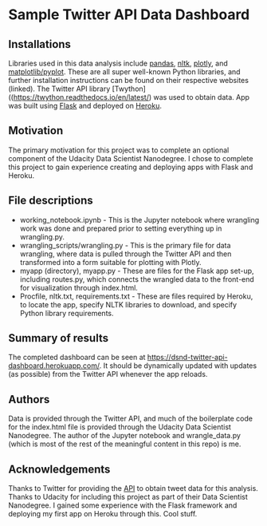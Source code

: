 # Sample Twitter API Data Dashboard

## Installations
Libraries used in this data analysis include [pandas](https://pandas.pydata.org/), [nltk](https://www.nltk.org/), [plotly](https://plot.ly/python/), and [matplotlib/pyplot](https://matplotlib.org/api/pyplot_api.html). These are all super well-known Python libraries, and further installation instructions can be found on their respective websites (linked). The Twitter API library [Twython]((https://twython.readthedocs.io/en/latest/) was used to obtain data. App was built using [Flask](http://flask.pocoo.org/) and deployed on [Heroku](https://dashboard.heroku.com/login). 

## Motivation
The primary motivation for this project was to complete an optional component of the Udacity Data Scientist Nanodegree. I chose to complete this project to gain experience creating and deploying apps with Flask and Heroku. 

## File descriptions
- working_notebook.ipynb - This is the Jupyter notebook where wrangling work was done and prepared prior to setting everything up in wrangling.py.
- wrangling_scripts/wrangling.py - This is the primary file for data wrangling, where data is pulled through the Twitter API and then transformed into a form suitable for plotting with Plotly.
- myapp (directory), myapp.py - These are files for the Flask app set-up, including routes.py, which connects the wrangled data to the front-end for visualization through index.html.
- Procfile, nltk.txt, requirements.txt - These are files required by Heroku, to locate the app, specify NLTK libraries to download, and specify Python library requirements.

## Summary of results
The completed dashboard can be seen at https://dsnd-twitter-api-dashboard.herokuapp.com/. It should be dynamically updated with updates (as possible) from the Twitter API whenever the app reloads.

## Authors
Data is provided through the Twitter API, and much of the boilerplate code for the index.html file is provided through the Udacity Data Scientist Nanodegree. The author of the Jupyter notebook and wrangle_data.py (which is most of the rest of the meaningful content in this repo) is me.

## Acknowledgements
Thanks to Twitter for providing the [API](https://developer.twitter.com/en/docs/tweets/search/api-reference/get-search-tweets.html) to obtain tweet data for this analysis. Thanks to Udacity for including this project as part of their Data Scientist Nanodegree. I gained some experience with the Flask framework and deploying my first app on Heroku through this. Cool stuff.
